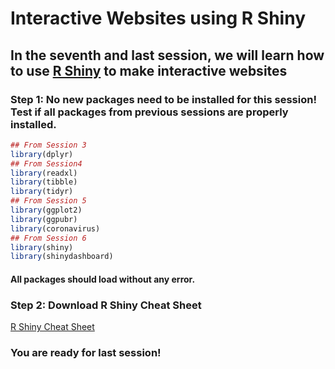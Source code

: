 Interactive Websites using R Shiny
==================================

In the seventh and last session, we will learn how to use [R Shiny](https://shiny.rstudio.com/) to make interactive websites
-------------------------------------------------------------------------------------

### Step 1: No new packages need to be installed for this session! Test if all packages from previous sessions are properly installed.

```r
## From Session 3
library(dplyr)
## From Session4
library(readxl)
library(tibble)
library(tidyr)
## From Session 5
library(ggplot2)
library(ggpubr)
library(coronavirus)
## From Session 6
library(shiny)
library(shinydashboard)
```

#### All packages should load without any error. 

### Step 2: Download R Shiny Cheat Sheet
[R Shiny Cheat Sheet](https://github.com/sumeetpalsingh/R_course/blob/master/CheatSheet/shiny.pdf) 

### You are ready for last session!
